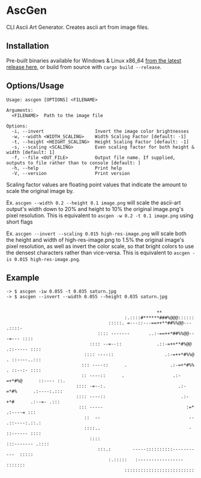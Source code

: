 # AscGen
CLI Ascii Art Generator. Creates ascii art from image files.

## Installation
Pre-built binaries available for Windows & Linux x86_64 [from the latest release here](https://github.com/SuperRonJon/AscGen/releases/latest), or build from source with `cargo build --release`.

## Options/Usage
```
Usage: ascgen [OPTIONS] <FILENAME>

Arguments:
  <FILENAME>  Path to the image file

Options:
  -i, --invert                   Invert the image color brightnesses
  -w, --width <WIDTH_SCALING>    Width Scaling Factor [default: -1]
  -t, --height <HEIGHT_SCALING>  Height Scaling Factor [default: -1]
  -s, --scaling <SCALING>        Even scaling factor for both height & width [default: 1]
  -f, --file <OUT_FILE>          Output file name. If supplied, outputs to file rather than to console [default: ]
  -h, --help                     Print help
  -V, --version                  Print version
```

Scaling factor values are floating point values that indicate the amount to scale the original image by.

Ex. `ascgen --width 0.2 --height 0.1 image.png` will scale the ascii-art output's width down to 20% and height to 10% the original image.png's pixel resolution. This is equivalent to `ascgen -w 0.2 -t 0.1 image.png` using short flags

Ex. `ascgen --invert --scaling 0.015 high-res-image.png` will scale both the height and width of high-res-image.png to 1.5% the original image's pixel resolution, as well as invert the color scale, so that bright colors to use the densest characters rather than vice-versa. This is equivalent to `ascgen -is 0.015 high-res-image.png`.

## Example
```
-> $ ascgen -iw 0.055 -t 0.035 saturn.jpg
-> $ ascgen --invert --width 0.055 --height 0.035 saturn.jpg


                                                        **
                                            :.::::#******###%@@@::::::
                                      :::::. =---::---==++**##%%@@--- .::::-
                                  :::: -------       ..:-==++*##%%@@---=--- ::::
                               :::: --=--::             .::-=++**#%@@ .::----- ::::
                             :::: ----::                   .:-=++*#%%@  . ::----..:::
                            ::: ----::      .                .:-=+*#%%    . ::--:- ::::
                            :: ----::      .                  .:-=+*#%@      ::---- ::.
                          :::: -=--:.                           .:-=*#%      .:----:.:::
                          :::: ----::                            .:-+*#      .:--=- .:::
                           ::: -----                               :=*      .:----= :::
                             ::  --                                 --    .::----:.::.:
                             ::::..                                 -   ::------ ::::
                               ::::                                :::------- .::::
                                  :::.:        -----::::::::::-----------  :::::
                                      :.:::::   :-----------------   :::::::
                                            ::::::::::::::::::::::::::



```

